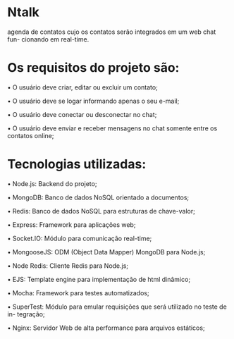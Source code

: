 # Ntalk
agenda de contatos cujo os contatos serão integrados em um web chat fun- cionando em real-time.


# Os requisitos do projeto são:
• O usuário deve criar, editar ou excluir um contato;

• O usuário deve se logar informando apenas o seu e-mail;

• O usuário deve conectar ou desconectar no chat;

• O usuário deve enviar e receber mensagens no chat somente entre os contatos
online;

# Tecnologias utilizadas:
• Node.js: Backend do projeto;

• MongoDB: Banco de dados NoSQL orientado a documentos;

• Redis: Banco de dados NoSQL para estruturas de chave-valor;

• Express: Framework para aplicações web;

• Socket.IO: Módulo para comunicação real-time;

• MongooseJS: ODM (Object Data Mapper) MongoDB para Node.js;

• Node Redis: Cliente Redis para Node.js;

• EJS: Template engine para implementação de html dinâmico;

• Mocha: Framework para testes automatizados;

• SuperTest: Módulo para emular requisições que será utilizado no teste de in-
tegração;

• Nginx: Servidor Web de alta performance para arquivos estáticos;
